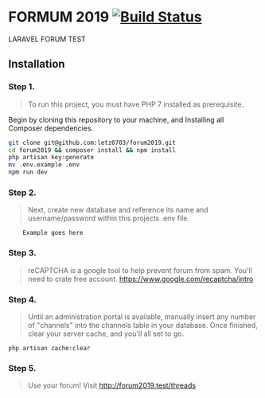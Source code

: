 # FORMUM 2019 [![Build Status](https://travis-ci.org/letz0703/forum2019.svg?branch=master)](https://travis-ci.org/letz0703/forum2019)

LARAVEL FORUM TEST

## Installation
### Step 1. 
> To run this project, you must have PHP 7 installed as prerequisite.

Begin by cloning this repository to your machine, and Installing all Composer dependencies.

```bash
git clone git@github.com:letz0703/forum2019.git
cd forum2019 && composer install && npm install
php artisan key:generate
mv .env.example .env
npm run dev
```

### Step 2.
> Next, create new database and reference its name and username/password within this projects .env file.
```
    Example goes here
```

### Step 3.
> reCAPTCHA is a google tool to help prevent forum from spam. You'll need to crate free account.
https://www.google.com/recaptcha/intro

### Step 4.
> Until an administration portal is available, manually insert any number of "channels" into the channels table 
 in your database. Once finished, clear your server cache, and you'll all set to go.
 ```
php artisan cache:clear
 ```
 ### Step 5.
 > Use your forum! Visit http://forum2019.test/threads

